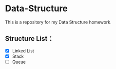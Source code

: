 # Data-Structure
This is a repository for my Data Structure homework.





## Structure List：

* [x] Linked List
* [x] Stack
* [ ] Queue<T>
